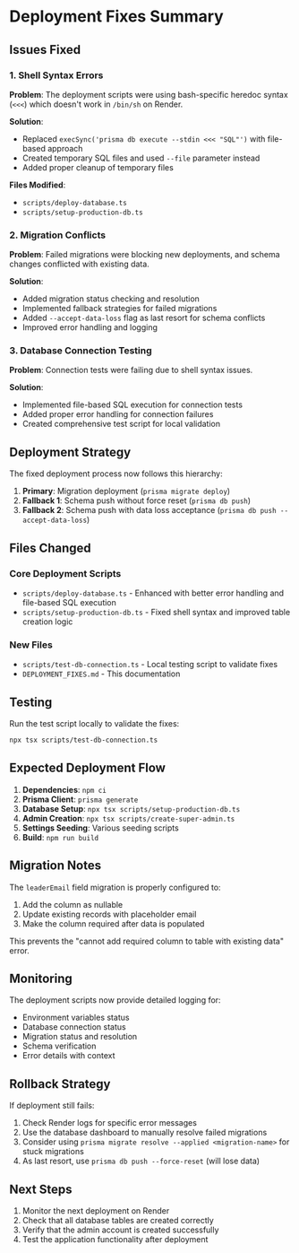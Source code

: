 # Deployment Fixes Summary

## Issues Fixed

### 1. Shell Syntax Errors
**Problem**: The deployment scripts were using bash-specific heredoc syntax (`<<<`) which doesn't work in `/bin/sh` on Render.

**Solution**: 
- Replaced `execSync('prisma db execute --stdin <<< "SQL"')` with file-based approach
- Created temporary SQL files and used `--file` parameter instead
- Added proper cleanup of temporary files

**Files Modified**:
- `scripts/deploy-database.ts`
- `scripts/setup-production-db.ts`

### 2. Migration Conflicts
**Problem**: Failed migrations were blocking new deployments, and schema changes conflicted with existing data.

**Solution**:
- Added migration status checking and resolution
- Implemented fallback strategies for failed migrations
- Added `--accept-data-loss` flag as last resort for schema conflicts
- Improved error handling and logging

### 3. Database Connection Testing
**Problem**: Connection tests were failing due to shell syntax issues.

**Solution**:
- Implemented file-based SQL execution for connection tests
- Added proper error handling for connection failures
- Created comprehensive test script for local validation

## Deployment Strategy

The fixed deployment process now follows this hierarchy:

1. **Primary**: Migration deployment (`prisma migrate deploy`)
2. **Fallback 1**: Schema push without force reset (`prisma db push`)
3. **Fallback 2**: Schema push with data loss acceptance (`prisma db push --accept-data-loss`)

## Files Changed

### Core Deployment Scripts
- `scripts/deploy-database.ts` - Enhanced with better error handling and file-based SQL execution
- `scripts/setup-production-db.ts` - Fixed shell syntax and improved table creation logic

### New Files
- `scripts/test-db-connection.ts` - Local testing script to validate fixes
- `DEPLOYMENT_FIXES.md` - This documentation

## Testing

Run the test script locally to validate the fixes:
```bash
npx tsx scripts/test-db-connection.ts
```

## Expected Deployment Flow

1. **Dependencies**: `npm ci`
2. **Prisma Client**: `prisma generate`
3. **Database Setup**: `npx tsx scripts/setup-production-db.ts`
4. **Admin Creation**: `npx tsx scripts/create-super-admin.ts`
5. **Settings Seeding**: Various seeding scripts
6. **Build**: `npm run build`

## Migration Notes

The `leaderEmail` field migration is properly configured to:
1. Add the column as nullable
2. Update existing records with placeholder email
3. Make the column required after data is populated

This prevents the "cannot add required column to table with existing data" error.

## Monitoring

The deployment scripts now provide detailed logging for:
- Environment variables status
- Database connection status
- Migration status and resolution
- Schema verification
- Error details with context

## Rollback Strategy

If deployment still fails:
1. Check Render logs for specific error messages
2. Use the database dashboard to manually resolve failed migrations
3. Consider using `prisma migrate resolve --applied <migration-name>` for stuck migrations
4. As last resort, use `prisma db push --force-reset` (will lose data)

## Next Steps

1. Monitor the next deployment on Render
2. Check that all database tables are created correctly
3. Verify that the admin account is created successfully
4. Test the application functionality after deployment
